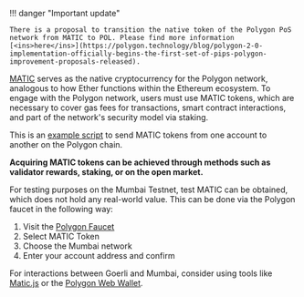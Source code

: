 !!! danger "Important update"

    There is a proposal to transition the native token of the Polygon PoS network from MATIC to POL. Please find more information [<ins>here</ins>](https://polygon.technology/blog/polygon-2-0-implementation-officially-begins-the-first-set-of-pips-polygon-improvement-proposals-released).

[<ins>MATIC</ins>](https://etherscan.io/token/0x7D1AfA7B718fb893dB30A3aBc0Cfc608AaCfeBB0) serves as the native cryptocurrency for the Polygon network, analogous to how Ether functions within the Ethereum ecosystem.
To engage with the Polygon network, users must use MATIC tokens, which are necessary to cover gas fees for transactions, smart contract interactions, and part of the network's security model via staking.

This is an [<ins>example script</ins>](https://gist.github.com/rahuldamodar94/ea3bc4c551e6fc2d318767dcd7e5bffe) to send MATIC tokens from one account to another on the Polygon chain.

**Acquiring MATIC tokens can be achieved through methods such as validator rewards, staking, or on the open market.**

For testing purposes on the Mumbai Testnet, test MATIC can be obtained, which does not hold any real-world value. This can be done via the Polygon faucet in the following way:

1. Visit the [<ins>Polygon Faucet</ins>](https://faucet.polygon.technology/)
2. Select MATIC Token
3. Choose the Mumbai network
4. Enter your account address and confirm

For interactions between Goerli and Mumbai, consider using tools like [<ins>Matic.js</ins>](https://maticnetwork.github.io/matic.js/) or the [<ins>Polygon Web Wallet</ins>](https://wallet-dev.polygon.technology/).
